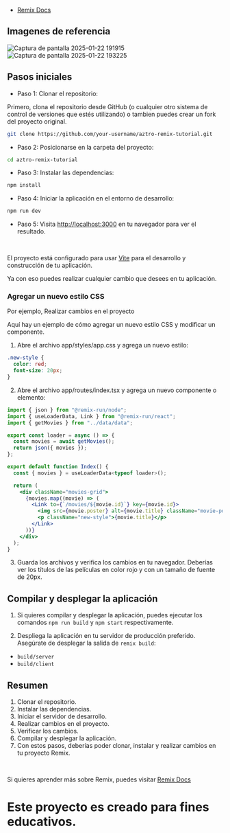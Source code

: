 - [Remix Docs](https://remix.run/docs)

## Imagenes de referencia

![Captura de pantalla 2025-01-22 191915](https://github.com/user-attachments/assets/d34e1e30-e1f5-4aae-a68a-68f29af0a42b)
![Captura de pantalla 2025-01-22 193225](https://github.com/user-attachments/assets/b598d803-7c0f-4136-a9e3-ffa8cd5f3a7b)

## Pasos iniciales

* Paso 1: Clonar el repositorio: 
  
Primero, clona el repositorio desde GitHub (o cualquier otro sistema de control de versiones que estés utilizando) o tambien puedes crear un fork del proyecto original.

```sh
git clone https://github.com/your-username/aztro-remix-tutorial.git
```

* Paso 2: Posicionarse en la carpeta del proyecto:

```sh
cd aztro-remix-tutorial
```

* Paso 3: Instalar las dependencias:

```sh
npm install
```

* Paso 4: Iniciar la aplicación en el entorno de desarrollo:

```sh
npm run dev
```

* Paso 5: Visita [http://localhost:3000](http://localhost:3000) en tu navegador para ver el resultado.

<br>

El proyecto está configurado para usar [Vite](https://vitejs.dev/) para el desarrollo y construcción de tu aplicación.


Ya con eso puedes realizar cualquier cambio que desees en tu aplicación.

### Agregar un nuevo estilo CSS

Por ejemplo, Realizar cambios en el proyecto

Aquí hay un ejemplo de cómo agregar un nuevo estilo CSS y modificar un componente.

1.  Abre el archivo app/styles/app.css y agrega un nuevo estilo:

```css
.new-style {
  color: red;
  font-size: 20px;
}
```

2.  Abre el archivo app/routes/index.tsx y agrega un nuevo componente o elemento:

```jsx
import { json } from "@remix-run/node";
import { useLoaderData, Link } from "@remix-run/react";
import { getMovies } from "../data/data";

export const loader = async () => {
  const movies = await getMovies();
  return json({ movies });
};

export default function Index() {
  const { movies } = useLoaderData<typeof loader>();

  return (
    <div className="movies-grid">
      {movies.map((movie) => (
        <Link to={`/movies/${movie.id}`} key={movie.id}>
          <img src={movie.poster} alt={movie.title} className="movie-poster" />
          <p className="new-style">{movie.title}</p>
        </Link>
      ))}
    </div>
  );
}
```

3.  Guarda los archivos y verifica los cambios en tu navegador. Deberías ver los títulos de las películas en color rojo y con un tamaño de fuente de 20px.


## Compilar y desplegar la aplicación

1. Si quieres compilar y desplegar la aplicación, puedes ejecutar los comandos `npm run build` y `npm start` respectivamente.

2. Despliega la aplicación en tu servidor de producción preferido. Asegúrate de desplegar la salida de `remix build`:

- `build/server`
- `build/client`

## Resumen
1. Clonar el repositorio.
2. Instalar las dependencias.
3. Iniciar el servidor de desarrollo.
4. Realizar cambios en el proyecto.
5. Verificar los cambios.
6. Compilar y desplegar la aplicación.
7. Con estos pasos, deberías poder clonar, instalar y realizar  cambios en tu proyecto Remix.

<br>

Si quieres aprender más sobre Remix, puedes visitar [Remix Docs](https://remix.run/docs)

# Este proyecto es creado para fines educativos.
